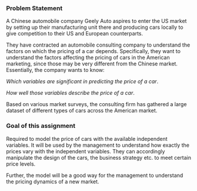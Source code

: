 ### Problem Statement

A Chinese automobile company Geely Auto aspires to enter the US market by setting up their manufacturing unit there and producing cars locally to give competition to their US and European counterparts. 

They have contracted an automobile consulting company to understand the factors on which the pricing of a car depends. Specifically, they want to understand the factors affecting the pricing of cars in the American marketing, since those may be very different from the Chinese market. Essentially, the company wants to know:

_Which variables are significant in predicting the price of a car_.

_How well those variables describe the price of a car_.

Based on various market surveys, the consulting firm has gathered a large dataset of different types of cars across the American market. 


### Goal of this assignment

Required to model the price of cars with the available independent variables. It will be used by the management to understand how exactly the prices vary with the independent variables. They can accordingly manipulate the design of the cars, the business strategy etc. to meet certain price levels. 

Further, the model will be a good way for the management to understand the pricing dynamics of a new market. 
